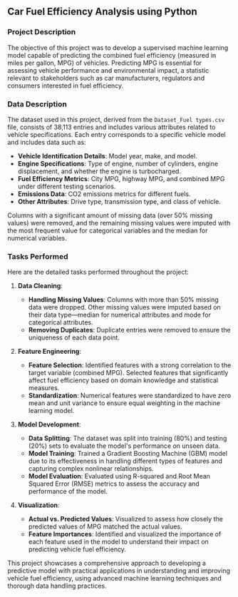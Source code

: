 ## Car Fuel Efficiency Analysis using Python

### Project Description
The objective of this project was to develop a supervised machine learning model capable of predicting the combined fuel efficiency (measured in miles per gallon, MPG) of vehicles. Predicting MPG is essential for assessing vehicle performance and environmental impact, a statistic relevant to stakeholders such as car manufacturers, regulators and consumers interested in fuel efficiency.

### Data Description
The dataset used in this project, derived from the `Dataset_Fuel types.csv` file, consists of 38,113 entries and includes various attributes related to vehicle specifications. Each entry corresponds to a specific vehicle model and includes data such as:
- **Vehicle Identification Details**: Model year, make, and model.
- **Engine Specifications**: Type of engine, number of cylinders, engine displacement, and whether the engine is turbocharged.
- **Fuel Efficiency Metrics**: City MPG, highway MPG, and combined MPG under different testing scenarios.
- **Emissions Data**: CO2 emissions metrics for different fuels.
- **Other Attributes**: Drive type, transmission type, and class of vehicle.

Columns with a significant amount of missing data (over 50% missing values) were removed, and the remaining missing values were imputed with the most frequent value for categorical variables and the median for numerical variables.

### Tasks Performed
Here are the detailed tasks performed throughout the project:

1. **Data Cleaning**:
   - **Handling Missing Values**: Columns with more than 50% missing data were dropped. Other missing values were imputed based on their data type—median for numerical attributes and mode for categorical attributes.
   - **Removing Duplicates**: Duplicate entries were removed to ensure the uniqueness of each data point.

2. **Feature Engineering**:
   - **Feature Selection**: Identified features with a strong correlation to the target variable (combined MPG). Selected features that significantly affect fuel efficiency based on domain knowledge and statistical measures.
   - **Standardization**: Numerical features were standardized to have zero mean and unit variance to ensure equal weighting in the machine learning model.

3. **Model Development**:
   - **Data Splitting**: The dataset was split into training (80%) and testing (20%) sets to evaluate the model's performance on unseen data.
   - **Model Training**: Trained a Gradient Boosting Machine (GBM) model due to its effectiveness in handling different types of features and capturing complex nonlinear relationships.
   - **Model Evaluation**: Evaluated using R-squared and Root Mean Squared Error (RMSE) metrics to assess the accuracy and performance of the model.

4. **Visualization**:
   - **Actual vs. Predicted Values**: Visualized to assess how closely the predicted values of MPG matched the actual values.
   - **Feature Importances**: Identified and visualized the importance of each feature used in the model to understand their impact on predicting vehicle fuel efficiency.

This project showcases a comprehensive approach to developing a predictive model with practical applications in understanding and improving vehicle fuel efficiency, using advanced machine learning techniques and thorough data handling practices.
